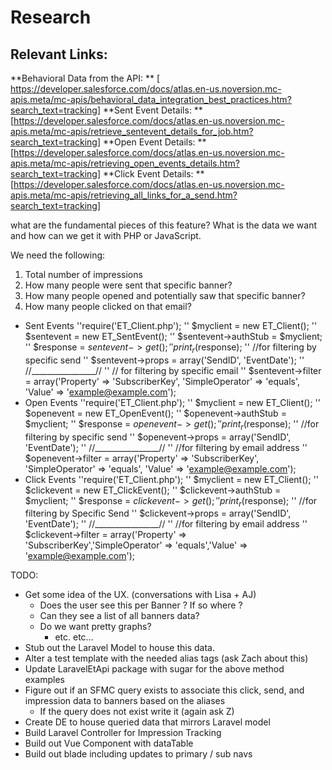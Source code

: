 # Research

## Relevant Links:
**Behavioral Data from the API: **
[ https://developer.salesforce.com/docs/atlas.en-us.noversion.mc-apis.meta/mc-apis/behavioral_data_integration_best_practices.htm?search_text=tracking]
**Sent Event Details: **
[https://developer.salesforce.com/docs/atlas.en-us.noversion.mc-apis.meta/mc-apis/retrieve_sentevent_details_for_job.htm?search_text=tracking]
**Open Event Details: **
[https://developer.salesforce.com/docs/atlas.en-us.noversion.mc-apis.meta/mc-apis/retrieving_open_events_details.htm?search_text=tracking]
**Click Event Details: **
[https://developer.salesforce.com/docs/atlas.en-us.noversion.mc-apis.meta/mc-apis/retrieving_all_links_for_a_send.htm?search_text=tracking]


what are the fundamental pieces of this feature? What is the data we want and how can we get it with PHP or JavaScript.

We need the following:
1. Total number of impressions
2. How many people were sent that specific banner?
3. How many people opened and potentially saw that specific banner?
4. How many people clicked on that email?


- Sent Events
	''require('ET_Client.php');
	'' $myclient = new ET_Client();
	'' $sentevent = new ET_SentEvent();
	'' $sentevent->authStub = $myclient;
	'' $response = $sentevent->get();
	'' print_r($response);
	'' //for filtering by specific send
	'' $sentevent->props = array('SendID', 'EventDate');
	'' //________________//
	'' // for filtering by specific email
	'' $sentevent->filter = array('Property' => 'SubscriberKey', 'SimpleOperator' => 'equals', 'Value' => 'example@example.com');
- Open Events
	''require('ET_Client.php');
	'' $myclient = new ET_Client();
	'' $openevent = new ET_OpenEvent();
	'' $openevent->authStub = $myclient;
	'' $response = $openevent->get();
	'' print_r($response);
	'' //for filtering by specific send
	'' $openevent->props = array('SendID', 'EventDate');
	'' //________________//
	'' //for filtering by email address
	'' $openevent->filter = array('Property' => 'SubscriberKey', 'SimpleOperator' => 'equals', 'Value' => 'example@example.com');
- Click Events
	''require('ET_Client.php');
	'' $myclient = new ET_Client();
	'' $clickevent = new ET_ClickEvent();
	'' $clickevent->authStub = $myclient;
	'' $response = $clickevent->get();
	'' print_r($response);
	'' //for filtering by Specific Send
	'' $clickevent->props = array('SendID', 'EventDate');
	'' //________________//
	'' //for filtering by email address
	'' $clickevent->filter = array('Property' => 'SubscriberKey','SimpleOperator' => 'equals','Value' => 'example@example.com');

TODO: 
- Get some idea of the UX. (conversations with Lisa + AJ)
	- Does the user see this per Banner ? If so where ?
	- Can they see a list of all banners data?
	- Do we want pretty graphs?
		- etc. etc…
- Stub out the Laravel Model to house this data.
- Alter a test template with the needed alias tags (ask Zach about this)
- Update LaravelEtApi package with sugar for the above method examples
- Figure out if an SFMC query exists to associate this click, send, and impression data to banners based on the aliases
	- If the query does not exist write it (again ask Z)
- Create DE to house queried data that mirrors Laravel model
- Build Laravel Controller for Impression Tracking
- Build out Vue Component with dataTable
- Build out blade including updates to primary / sub navs
